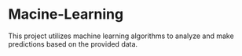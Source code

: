 # Macine-Learning
This project utilizes machine learning algorithms to analyze and make predictions based on the provided data.
